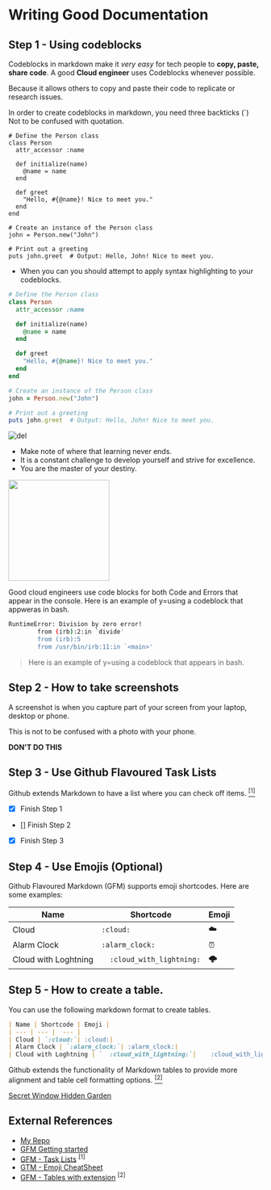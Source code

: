 # Writing Good Documentation

## Step 1 - Using codeblocks

Codeblocks in markdown make it *very easy* for tech people to **copy, paste, share code**. 
A good __Cloud engineer__ uses Codeblocks whenever possible.

Because it allows others to copy and paste their code to replicate or research issues.

In order to create codeblocks in markdown, you need three backticks (`)
Not to be confused with quotation.
```
# Define the Person class
class Person
  attr_accessor :name

  def initialize(name)
    @name = name
  end

  def greet
    "Hello, #{@name}! Nice to meet you."
  end
end

# Create an instance of the Person class
john = Person.new("John")

# Print out a greeting
puts john.greet  # Output: Hello, John! Nice to meet you.

```
- When you can you should attempt to apply syntax highlighting to your codeblocks.

```ruby
# Define the Person class
class Person
  attr_accessor :name

  def initialize(name)
    @name = name
  end

  def greet
    "Hello, #{@name}! Nice to meet you."
  end
end

# Create an instance of the Person class
john = Person.new("John")

# Print out a greeting
puts john.greet  # Output: Hello, John! Nice to meet you.

```

![del](https://github.com/SerVErThread/github-docs-example/assets/24904136/dfab5c3c-ae18-4e63-a1a6-51e1f0bcd31f)

- Make note of where that learning never ends.
- It is a constant challenge to develop yourself and strive for excellence.
- You are the master of your destiny.

<img width="200px" src="https://github.com/SerVErThread/github-docs-example/assets/24904136/dfab5c3c-ae18-4e63-a1a6-51e1f0bcd31f" />

Good cloud engineers use code blocks for both Code and Errors that appear in the console.
Here is an example of y=using a codeblock that appweras in bash.

```bash
RuntimeError: Division by zero error!
        from (irb):2:in `divide'
        from (irb):5
        from /usr/bin/irb:11:in `<main>'
```
> Here is an example of y=using a codeblock that appears in bash.

## Step 2 - How to take screenshots

A screenshot is when you capture part of your screen from your laptop, desktop or phone.

This is not to be confused with a photo with your phone.

**DON'T DO THIS**


## Step 3 - Use Github Flavoured Task Lists

Github extends Markdown to have a list where you can check off items.  [<sup>[1]</sup>](#external-references)

- [x] Finish Step 1
- [] Finish Step 2
- [x] Finish Step 3

## Step 4 - Use Emojis (Optional)

Github Flavoured Markdown (GFM) supports emoji shortcodes.
Here are some examples:

| Name | Shortcode | Emoji |
| --- | --- |  --- |
| Cloud | `:cloud:`| :cloud:|
| Alarm Clock | `:alarm_clock:`| :alarm_clock:|
| Cloud with Loghtning | `	:cloud_with_lightning:`|	:cloud_with_lightning:|

## Step 5 - How to create a table.

You can use the following markdown format to create tables.

```md
| Name | Shortcode | Emoji |
| --- | --- |  --- |
| Cloud | `:cloud:`| :cloud:|
| Alarm Clock | `:alarm_clock:`| :alarm_clock:|
| Cloud with Loghtning | `	:cloud_with_lightning:`|	:cloud_with_lightning:|
```
Github extends the functionality of Markdown tables to provide more alignment and table cell formatting options. [<sup>[2]</sup>](#external-references)

[Secret Window Hidden Garden](secret-window/hidden-garden.md)

## External References

- [My Repo](https://github.com/SerVErThread/github-docs-example/edit/main/README.md)
- [GFM Getting started](https://docs.github.com/en/get-started/writing-on-github/getting-started-with-writing-and-formatting-on-github/basic-writing-and-formatting-syntax)
- [GFM - Task Lists](https://docs.github.com/en/get-started/writing-on-github/getting-started-with-writing-and-formatting-on-github/basic-writing-and-formatting-syntax) <sup>[1]</sup>
- [GTM - Emoji CheatSheet](https://github.com/ikatyang/emoji-cheat-sheet)
- [GFM - Tables with extension](https://github.github.com/gfm/#tables-extension-) <sup>[2]</sup>
